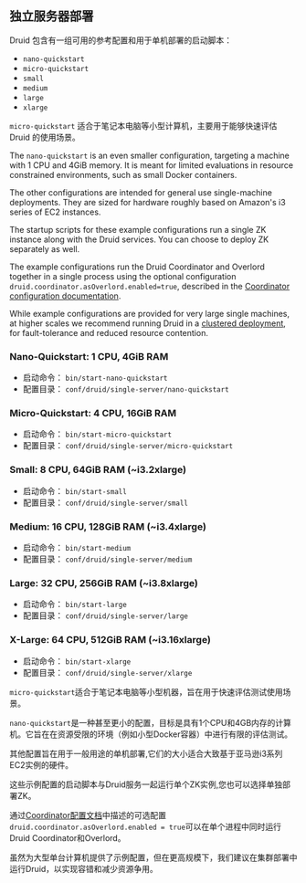 ## 独立服务器部署

Druid 包含有一组可用的参考配置和用于单机部署的启动脚本：

- `nano-quickstart`
- `micro-quickstart`
- `small`
- `medium`
- `large`
- `xlarge`

`micro-quickstart` 适合于笔记本电脑等小型计算机，主要用于能够快速评估 Druid 的使用场景。

The `nano-quickstart` is an even smaller configuration, targeting a machine with 1 CPU and 4GiB memory. It is meant for limited evaluations in resource constrained environments, such as small Docker containers.

The other configurations are intended for general use single-machine deployments. They are sized for hardware roughly based on Amazon's i3 series of EC2 instances.

The startup scripts for these example configurations run a single ZK instance along with the Druid services. You can choose to deploy ZK separately as well.

The example configurations run the Druid Coordinator and Overlord together in a single process using the optional configuration `druid.coordinator.asOverlord.enabled=true`, described in the [Coordinator configuration documentation](../configuration/index.md#coordinator-operation).

While example configurations are provided for very large single machines, at higher scales we recommend running Druid in a [clustered deployment](../tutorials/cluster.md), for fault-tolerance and reduced resource contention.



### Nano-Quickstart: 1 CPU, 4GiB RAM

- 启动命令： `bin/start-nano-quickstart`
- 配置目录： `conf/druid/single-server/nano-quickstart`

### Micro-Quickstart: 4 CPU, 16GiB RAM

- 启动命令： `bin/start-micro-quickstart`
- 配置目录： `conf/druid/single-server/micro-quickstart`

### Small: 8 CPU, 64GiB RAM (~i3.2xlarge)

- 启动命令： `bin/start-small`
- 配置目录： `conf/druid/single-server/small`

### Medium: 16 CPU, 128GiB RAM (~i3.4xlarge)

- 启动命令： `bin/start-medium`
- 配置目录： `conf/druid/single-server/medium`

### Large: 32 CPU, 256GiB RAM (~i3.8xlarge)

- 启动命令： `bin/start-large`
- 配置目录： `conf/druid/single-server/large`

### X-Large: 64 CPU, 512GiB RAM (~i3.16xlarge)

- 启动命令： `bin/start-xlarge`
- 配置目录： `conf/druid/single-server/xlarge`



`micro-quickstart`适合于笔记本电脑等小型机器，旨在用于快速评估测试使用场景。

`nano-quickstart`是一种甚至更小的配置，目标是具有1个CPU和4GB内存的计算机。它旨在在资源受限的环境（例如小型Docker容器）中进行有限的评估测试。

其他配置旨在用于一般用途的单机部署,它们的大小适合大致基于亚马逊i3系列EC2实例的硬件。

这些示例配置的启动脚本与Druid服务一起运行单个ZK实例,您也可以选择单独部署ZK。

通过[Coordinator配置文档](../../Configuration/configuration.md#Coordinator)中描述的可选配置`druid.coordinator.asOverlord.enabled = true`可以在单个进程中同时运行Druid Coordinator和Overlord。

虽然为大型单台计算机提供了示例配置，但在更高规模下，我们建议在集群部署中运行Druid，以实现容错和减少资源争用。
